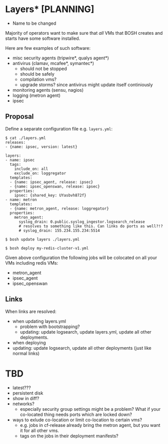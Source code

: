 # Layers* [PLANNING]

* Name to be changed

Majority of operators want to make sure that *all* VMs that BOSH creates and starts have some software installed.

Here are few examples of such software:

- misc security agents (tripwire*, qualys agent*)
- antivirus (clamav, mcafee*, symantec*)
  - should not be stopped
  - should be safely
  - compilation vms?
  - upgrade storms? since antivirus might update itself continiously
- monitoring agents (sensu, nagios)
- logging (metron agent)
- ipsec

## Proposal

Define a separate configuration file e.g. `layers.yml`:

```
$ cat ./layers.yml
releases:
- {name: ipsec, version: latest}

layers:
- name: ipsec
  tags:
    include_on: all
    exclude_on: loggregator
  templates:
  - {name: ipsec_agent, release: ipsec}
  - {name: ipsec_openswan, release: ipsec}
  properties:
    ipsec: {shared_key: UYasbvh872f}
- name: metron
  templates:
  - {name: metron_agent, release: loggregator}
  properties:
    metron_agent:
      syslog_drain: 0.public.syslog_ingestor.logsearch_release
      # resolves to something like this. Can links do ports as well?!?
      # syslog_drain: 155.234.155.234:5514

$ bosh update layers ./layers.yml

$ bosh deploy my-redis-cluster-v1.yml
```

Given above configuration the following jobs will be colocated on all your VMs including redis VMs:

- metron_agent
- ipsec_agent
- ipsec_openswan

## Links

When links are resolved:

- when updating layers.yml
  - problem with bootstrapping?
  - updating: update logsearch, update layers.yml, update all other deployments.
- when deploying
 - updating: update logsearch, update all other deployments (just like normal links)

# TBD

- latest???
- persistent disk
- show in diff?
- networks?
  - especially security group settings might be a problem? What if your co-located thing needs ports which are locked down?
- ways to exlude co-location or limit co-location to certain vms?
  - e.g. jobs in cf-release already bring the metron agent, but you want it for all other vms.
  - tags on the jobs in their deployment manifests?
